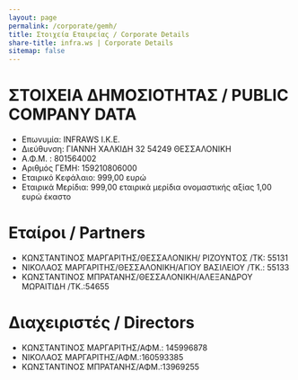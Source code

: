 ```yaml
---
layout: page
permalink: /corporate/gemh/
title: Στοιχεία Εταιρείας / Corporate Details
share-title: infra.ws | Corporate Details
sitemap: false
---
```


ΣΤΟΙΧΕΙΑ ΔΗΜΟΣΙΟΤΗΤΑΣ / PUBLIC COMPANY DATA
===
- Επωνυμία: INFRAWS  Ι.Κ.Ε.
- Διεύθυνση:  ΓΙΑΝΝΗ ΧΑΛΚΙΔΗ 32 54249 ΘΕΣΣΑΛΟΝΙΚΗ  	
- Α.Φ.Μ. :	801564002
- Αριθμός ΓΕΜΗ: 159210806000
- Εταιρικό Κεφάλαιο: 999,00 ευρώ
- Εταιρικά Μερίδια: 999,00 εταιρικά μερίδια ονομαστικής αξίας  1,00 ευρώ έκαστο

Εταίροι / Partners
===
- ΚΩΝΣΤΑΝΤΙΝΟΣ ΜΑΡΓΑΡΙΤΗΣ/ΘΕΣΣΑΛΟΝΙΚΗ/ ΡΙΖΟΥΝΤΟΣ /ΤΚ: 55131
- ΝΙΚΟΛΑΟΣ ΜΑΡΓΑΡΙΤΗΣ/ΘΕΣΣΑΛΟΝΙΚΗ/ΑΓΙΟΥ ΒΑΣΙΛΕΙΟΥ /ΤΚ.: 55133
- ΚΩΝΣΤΑΝΤΙΝΟΣ ΜΠΡΑΤΑΝΗΣ/ΘΕΣΣΑΛΟΝΙΚΗ/ΑΛΕΞΑΝΔΡΟΥ ΜΩΡΑΙΤΙΔΗ /ΤΚ.:54655

Διαχειριστές / Directors
===  
- ΚΩΝΣΤΑΝΤΙΝΟΣ ΜΑΡΓΑΡΙΤΗΣ/ΑΦΜ.: 145996878
- ΝΙΚΟΛΑΟΣ ΜΑΡΓΑΡΙΤΗΣ/ΑΦΜ.:160593385
- ΚΩΝΣΤΑΝΤΙΝΟΣ ΜΠΡΑΤΑΝΗΣ/ΑΦΜ.:13969255
